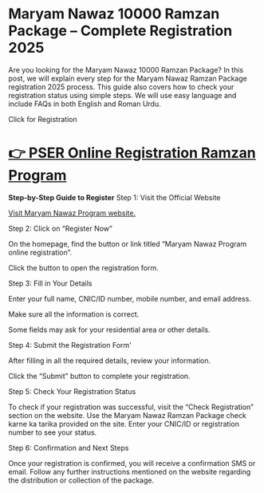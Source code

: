 # Maryam Nawaz 10000 Ramzan Package – Complete Registration 2025

Are you looking for the Maryam Nawaz 10000 Ramzan Package? In this post, we will explain every step for the Maryam Nawaz Ramzan Package registration 2025 process. This guide also covers how to check your registration status using simple steps. We will use easy language and include FAQs in both English and Roman Urdu.

Click for Registration
# [👉 PSER Online Registration Ramzan Program](https://www.saraiki.pk/news/maryam-nawaz-10000-ramzan-package-complete-registration-2025/)

**Step-by-Step Guide to Register**
Step 1: Visit the Official Website

[Visit Maryam Nawaz Program website.](https://www.saraiki.pk/news/maryam-nawaz-10000-ramzan-package-complete-registration-2025/)

Step 2: Click on “Register Now”

On the homepage, find the button or link titled “Maryam Nawaz Program online registration”.

Click the button to open the registration form.

Step 3: Fill in Your Details

Enter your full name, CNIC/ID number, mobile number, and email address.

Make sure all the information is correct.

Some fields may ask for your residential area or other details.

Step 4: Submit the Registration Form'

After filling in all the required details, review your information.

Click the “Submit” button to complete your registration.

Step 5: Check Your Registration Status

To check if your registration was successful, visit the “Check Registration” section on the website.
Use the Maryam Nawaz Ramzan Package check karne ka tarika provided on the site.
Enter your CNIC/ID or registration number to see your status.

Step 6: Confirmation and Next Steps

Once your registration is confirmed, you will receive a confirmation SMS or email.
Follow any further instructions mentioned on the website regarding the distribution or collection of the package.
